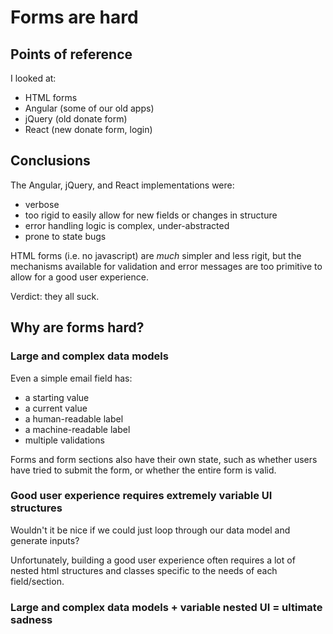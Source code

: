 # Forms are hard


## Points of reference

I looked at: 

* HTML forms
* Angular (some of our old apps)
* jQuery (old donate form)
* React (new donate form, login)

## Conclusions

The Angular, jQuery, and React implementations were:

* verbose
* too rigid to easily allow for new fields or changes in structure
* error handling logic is complex, under-abstracted
* prone to state bugs

HTML forms (i.e. no javascript) are *much* simpler and less rigit, but the mechanisms available for validation and error messages are too primitive to allow for a good user experience.

Verdict: they all suck.


## Why are forms hard?

### Large and complex data models

Even a simple email field has:

* a starting value
* a current value
* a human-readable label
* a machine-readable label
* multiple validations

Forms and form sections also have their own state, such as whether users have tried to submit the form, or whether the entire form is valid.


### Good user experience requires extremely variable UI structures

Wouldn't it be nice if we could just loop through our data model and generate inputs?

Unfortunately, building a good user experience often requires a lot of nested html structures and classes specific to the needs of each field/section.

### Large and complex data models + variable nested UI = ultimate sadness
